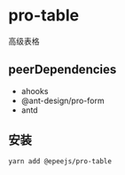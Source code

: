 # pro-table

高级表格

## peerDependencies

- ahooks
- @ant-design/pro-form
- antd

## 安装

```sh
yarn add @epeejs/pro-table
```

